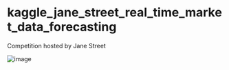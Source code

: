 # kaggle_jane_street_real_time_market_data_forecasting
Competition hosted by Jane Street

![image](https://github.com/user-attachments/assets/6e6042ed-5fc3-4389-a512-b1eae2231406)
